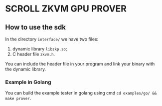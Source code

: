 
# SCROLL ZKVM GPU PROVER

## How to use the sdk

In the directory `interface/` we have two files:
1. dynamic library `libzkp.so`;
2. C header file `zkvm.h`.

You can include the header file in your program and link your binary with the dynamic library.

### Example in Golang

You can build the example tester in golang using cmd `cd examples/go/ && make prover`.

